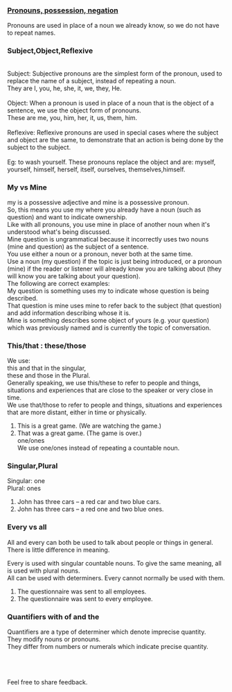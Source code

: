 ### [Pronouns, possession, negation](https://Prayuja-Teli.github.io/Blog/negation)<br/>

Pronouns are used in place of a noun we already know, so we do not have to repeat names.<br/>

### Subject,Object,Reflexive
<br/>Subject: Subjective pronouns are the simplest form of the pronoun, used to replace the name of a subject, instead of repeating a noun.<br/>
They are I, you, he, she, it, we, they, He.<br/>
<br/>Object: When a pronoun is used in place of a noun that is the object of a sentence, we use the object form of pronouns. <br/>These are me, you, him, her, it, us, them, him.<br/>
<br/>Reflexive: Reflexive pronouns are used in special cases where the subject and object are the same, to demonstrate that an action is being done by the subject to the subject.<br/>
<br/>Eg: to wash yourself. These pronouns replace the object and are: myself, yourself, himself, herself, itself, ourselves, themselves,himself.<br/>

### My vs Mine <br/>
my is a possessive adjective and mine is a possessive pronoun.<br/>
So, this means you use my where you already have a noun (such as question) and want to indicate ownership.
<br/>Like with all pronouns, you use mine in place of another noun when it's understood what's being discussed.<br/>
Mine question is ungrammatical because it incorrectly uses two nouns (mine and question) as the subject of a sentence. <br/>
You use either a noun or a pronoun, never both at the same time.<br/>
Use a noun (my question) if the topic is just being introduced, or a pronoun (mine) if the reader or listener will already know you are talking about (they will know you are talking about your question).<br/>
The following are correct examples:<br/>
My question is something uses my to indicate whose question is being described.<br/>
That question is mine uses mine to refer back to the subject (that question) and add information describing whose it is.<br/>
Mine is something describes some object of yours (e.g. your question) which was previously named and is currently the topic of conversation.<br/>
### This/that : these/those <br/>
We use:<br/>
this and that in the singular,<br/>
these and those in the Plural.<br/>
Generally speaking, we use this/these to refer to people and things, situations and experiences that are close to the speaker or very close in time. <br/>
We use that/those to refer to people and things, situations and experiences that are more distant, either in time or physically.<br/>
1. This is a great game. (We are watching the game.)<br/>
2. That was a great game. (The game is over.)<br/>
one/ones<br/>
We use one/ones instead of repeating a countable noun.<br/>

### Singular,Plural<br/>
Singular: one<br/>
Plural: ones<br/>
1. John has three cars – a red car and two blue cars.<br/>
2. John has three cars – a red one and two blue ones.<br/>

### Every vs all<br/>
All and every can both be used to talk about people or things in general. There is little difference in meaning.<br/>
 
Every is used with singular countable nouns. To give the same meaning, all is used with plural nouns.<br/>
All can be used with determiners. Every cannot normally be used with them.<br/>
1. The questionnaire was sent to all employees.<br/>
2. The questionnaire was sent to every employee.<br/>

### Quantifiers with of and the<br/>
Quantifiers are a type of determiner which denote imprecise quantity.<br/>
They modify nouns or pronouns.<br/>
They differ from numbers or numerals which indicate precise quantity.  <br/><br/><br/><br/>


Feel free to share feedback.

